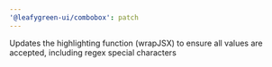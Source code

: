 ```yaml
---
'@leafygreen-ui/combobox': patch
---
```


Updates the highlighting function (wrapJSX) to ensure all values are accepted, including regex special characters
